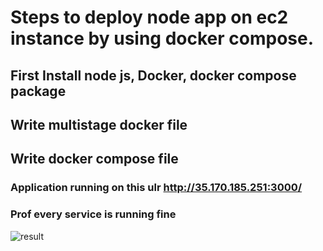 # Steps to deploy node app on ec2 instance by using docker compose.

## First Install node js, Docker, docker compose package
## Write multistage docker file
## Write docker compose file
### Application running on this ulr http://35.170.185.251:3000/
### Prof every service is running fine
![result](https://github.com/user-attachments/assets/8a65692a-098e-4112-a901-4c39ba764aba)
